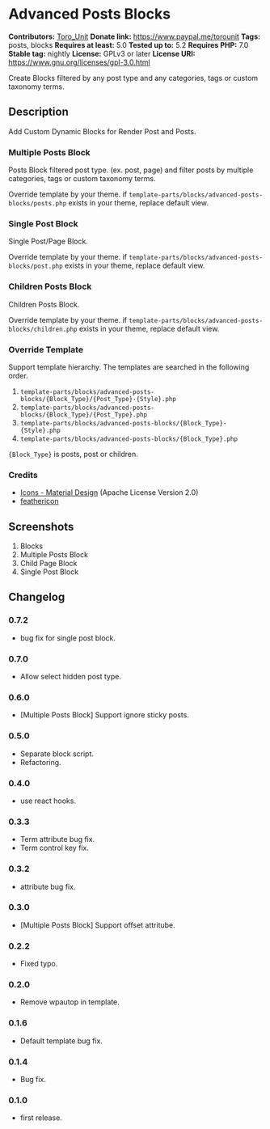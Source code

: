 # Advanced Posts Blocks #
**Contributors:** [Toro_Unit](https://profiles.wordpress.org/Toro_Unit)
**Donate link:**       https://www.paypal.me/torounit
**Tags:**              posts, blocks
**Requires at least:** 5.0
**Tested up to:**      5.2
**Requires PHP:**      7.0
**Stable tag:**        nightly
**License:**           GPLv3 or later
**License URI:**       https://www.gnu.org/licenses/gpl-3.0.html

Create Blocks filtered by any post type and any categories, tags or custom taxonomy terms.

## Description ##

Add Custom Dynamic Blocks for Render Post and Posts.

### Multiple Posts Block ###

Posts Block filtered post type. (ex. post, page) and filter posts by multiple categories, tags or custom taxonomy terms.

Override template by your theme. if `template-parts/blocks/advanced-posts-blocks/posts.php` exists in your theme, replace default view.

### Single Post Block ###

Single Post/Page Block.

Override template by your theme. if `template-parts/blocks/advanced-posts-blocks/post.php` exists in your theme, replace default view.

### Children Posts Block ###

Children Posts Block.

Override template by your theme. if `template-parts/blocks/advanced-posts-blocks/children.php` exists in your theme, replace default view.



### Override Template ###

Support template hierarchy. The templates are searched in the following order.

1. `template-parts/blocks/advanced-posts-blocks/{Block_Type}/{Post_Type}-{Style}.php`
2. `template-parts/blocks/advanced-posts-blocks/{Block_Type}/{Post_Type}.php`
3. `template-parts/blocks/advanced-posts-blocks/{Block_Type}-{Style}.php`
4. `template-parts/blocks/advanced-posts-blocks/{Block_Type}.php`

`{Block_Type}` is posts, post or children.


### Credits ###

* [Icons - Material Design](https://material.io/tools/icons/) (Apache License Version 2.0)
* [feathericon](https://feathericon.com/)

## Screenshots ##

1. Blocks
2. Multiple Posts Block
3. Child Page Block
4. Single Post Block


## Changelog ##

### 0.7.2
* bug fix for single post block.

### 0.7.0
* Allow select hidden post type.

### 0.6.0
* [Multiple Posts Block] Support ignore sticky posts.

### 0.5.0
* Separate block script.
* Refactoring.

### 0.4.0
* use react hooks.

### 0.3.3
* Term attribute bug fix.
* Term control key fix.

### 0.3.2
* attribute bug fix.


### 0.3.0
* [Multiple Posts Block] Support offset attritube.

### 0.2.2
* Fixed typo.

### 0.2.0
* Remove wpautop in template.

### 0.1.6
* Default template bug fix.

### 0.1.4
* Bug fix.

### 0.1.0 ###
* first release.

